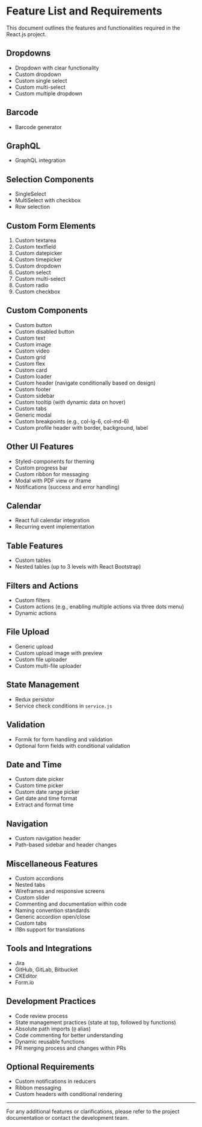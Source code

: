 
# Feature List and Requirements

This document outlines the features and functionalities required in the React.js project.

## Dropdowns
- Dropdown with clear functionality
- Custom dropdown
- Custom single select
- Custom multi-select
- Custom multiple dropdown

## Barcode
- Barcode generator

## GraphQL
- GraphQL integration

## Selection Components
- SingleSelect
- MultiSelect with checkbox
- Row selection

## Custom Form Elements
1. Custom textarea
2. Custom textfield
3. Custom datepicker
4. Custom timepicker
5. Custom dropdown
6. Custom select
7. Custom multi-select
8. Custom radio
9. Custom checkbox

## Custom Components
- Custom button
- Custom disabled button
- Custom text
- Custom image
- Custom video
- Custom grid
- Custom flex
- Custom card
- Custom loader
- Custom header (navigate conditionally based on design)
- Custom footer
- Custom sidebar
- Custom tooltip (with dynamic data on hover)
- Custom tabs
- Generic modal
- Custom breakpoints (e.g., col-lg-6, col-md-6)
- Custom profile header with border, background, label

## Other UI Features
- Styled-components for theming
- Custom progress bar
- Custom ribbon for messaging
- Modal with PDF view or iframe
- Notifications (success and error handling)

## Calendar
- React full calendar integration
- Recurring event implementation

## Table Features
- Custom tables
- Nested tables (up to 3 levels with React Bootstrap)

## Filters and Actions
- Custom filters
- Custom actions (e.g., enabling multiple actions via three dots menu)
- Dynamic actions

## File Upload
- Generic upload
- Custom upload image with preview
- Custom file uploader
- Custom multi-file uploader

## State Management
- Redux persistor
- Service check conditions in `service.js`

## Validation
- Formik for form handling and validation
- Optional form fields with conditional validation

## Date and Time
- Custom date picker
- Custom time picker
- Custom date range picker
- Get date and time format
- Extract and format time

## Navigation
- Custom navigation header
- Path-based sidebar and header changes

## Miscellaneous Features
- Custom accordions
- Nested tabs
- Wireframes and responsive screens
- Custom slider
- Commenting and documentation within code
- Naming convention standards
- Generic accordion open/close
- Custom tabs
- I18n support for translations

## Tools and Integrations
- Jira
- GitHub, GitLab, Bitbucket
- CKEditor
- Form.io

## Development Practices
- Code review process
- State management practices (state at top, followed by functions)
- Absolute path imports (`@` alias)
- Code commenting for better understanding
- Dynamic reusable functions
- PR merging process and changes within PRs

## Optional Requirements
- Custom notifications in reducers
- Ribbon messaging
- Custom headers with conditional rendering

---

For any additional features or clarifications, please refer to the project documentation or contact the development team.

